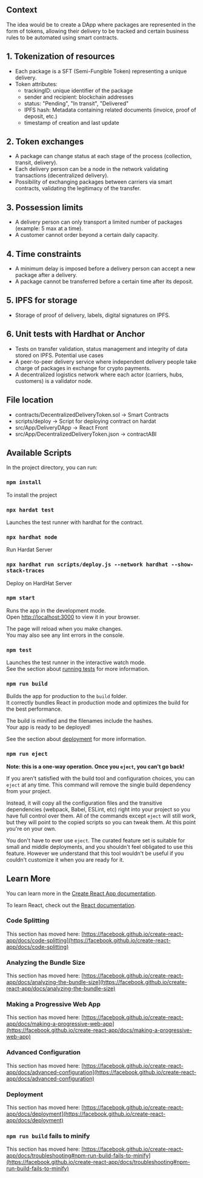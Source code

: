 

## Context

The idea would be to create a DApp where packages are represented in the form of tokens, allowing their delivery to be tracked and certain business rules to be automated using smart contracts.

## 1. Tokenization of resources
- Each package is a SFT (Semi-Fungible Token) representing a unique delivery.
- Token attributes:
  - trackingID: unique identifier of the package
  - sender and recipient: blockchain addresses
  - status: "Pending", "In transit", "Delivered"
  - IPFS hash: Metadata containing related documents (invoice, proof of deposit, etc.)
  - timestamp of creation and last update

## 2. Token exchanges
   - A package can change status at each stage of the process (collection, transit, delivery).
   - Each delivery person can be a node in the network validating transactions (decentralized delivery).
   - Possibility of exchanging packages between carriers via smart contracts, validating the legitimacy of the transfer.

## 3. Possession limits
   - A delivery person can only transport a limited number of packages (example: 5 max at a time).
   - A customer cannot order beyond a certain daily capacity.

## 4. Time constraints
   - A minimum delay is imposed before a delivery person can accept a new package after a delivery.
   - A package cannot be transferred before a certain time after its deposit.

## 5. IPFS for storage
   - Storage of proof of delivery, labels, digital signatures on IPFS.

## 6. Unit tests with Hardhat or Anchor
   - Tests on transfer validation, status management and integrity of data stored on IPFS.
   Potential use cases
   - A peer-to-peer delivery service where independent delivery people take charge of packages in exchange for crypto payments.
   - A decentralized logistics network where each actor (carriers, hubs, customers) is a validator node.

## File location 

  - contracts/DecentralizedDeliveryToken.sol -> Smart Contracts
  - scripts/deploy -> Script for deploying contract on hardat
  - src/App/DeliveryDApp -> React Front
  - src/App/DecentralizedDeliveryToken.json -> contractABI

## Available Scripts

In the project directory, you can run:

### `npm install`

To install the project

### `npx hardat test`

Launches the test runner with hardhat for the contract.

### `npx hardhat node`
Run Hardat Server

### `npx hardhat run scripts/deploy.js --network hardhat --show-stack-traces`
Deploy on HardHat Server

### `npm start`

Runs the app in the development mode.\
Open [http://localhost:3000](http://localhost:3000) to view it in your browser.

The page will reload when you make changes.\
You may also see any lint errors in the console.

### `npm test`

Launches the test runner in the interactive watch mode.\
See the section about [running tests](https://facebook.github.io/create-react-app/docs/running-tests) for more information.

### `npm run build`

Builds the app for production to the `build` folder.\
It correctly bundles React in production mode and optimizes the build for the best performance.

The build is minified and the filenames include the hashes.\
Your app is ready to be deployed!

See the section about [deployment](https://facebook.github.io/create-react-app/docs/deployment) for more information.

### `npm run eject`

**Note: this is a one-way operation. Once you `eject`, you can't go back!**

If you aren't satisfied with the build tool and configuration choices, you can `eject` at any time. This command will remove the single build dependency from your project.

Instead, it will copy all the configuration files and the transitive dependencies (webpack, Babel, ESLint, etc) right into your project so you have full control over them. All of the commands except `eject` will still work, but they will point to the copied scripts so you can tweak them. At this point you're on your own.

You don't have to ever use `eject`. The curated feature set is suitable for small and middle deployments, and you shouldn't feel obligated to use this feature. However we understand that this tool wouldn't be useful if you couldn't customize it when you are ready for it.

## Learn More

You can learn more in the [Create React App documentation](https://facebook.github.io/create-react-app/docs/getting-started).

To learn React, check out the [React documentation](https://reactjs.org/).

### Code Splitting

This section has moved here: [https://facebook.github.io/create-react-app/docs/code-splitting](https://facebook.github.io/create-react-app/docs/code-splitting)

### Analyzing the Bundle Size

This section has moved here: [https://facebook.github.io/create-react-app/docs/analyzing-the-bundle-size](https://facebook.github.io/create-react-app/docs/analyzing-the-bundle-size)

### Making a Progressive Web App

This section has moved here: [https://facebook.github.io/create-react-app/docs/making-a-progressive-web-app](https://facebook.github.io/create-react-app/docs/making-a-progressive-web-app)

### Advanced Configuration

This section has moved here: [https://facebook.github.io/create-react-app/docs/advanced-configuration](https://facebook.github.io/create-react-app/docs/advanced-configuration)

### Deployment

This section has moved here: [https://facebook.github.io/create-react-app/docs/deployment](https://facebook.github.io/create-react-app/docs/deployment)

### `npm run build` fails to minify

This section has moved here: [https://facebook.github.io/create-react-app/docs/troubleshooting#npm-run-build-fails-to-minify](https://facebook.github.io/create-react-app/docs/troubleshooting#npm-run-build-fails-to-minify)
